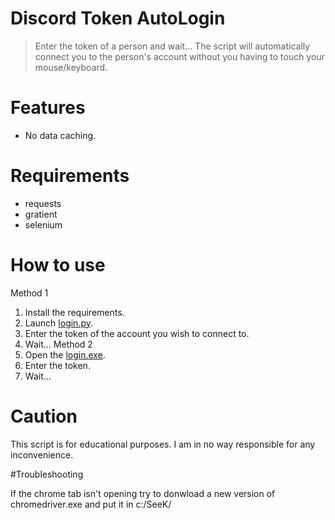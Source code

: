 # Discord Token AutoLogin 

> Enter the token of a person and wait... The script will automatically connect you to the person's account without you having to touch your mouse/keyboard.

# Features
 - No data caching.

# Requirements
 - requests
 - gratient
 - selenium

# How to use
Method 1
 1. Install the requirements.
 2. Launch [login.py](login.py).
 3. Enter the token of the account you wish to connect to.
 4. Wait...
Method 2
 1. Open the [login.exe](login.exe).
 2. Enter the token.
 3. Wait...

# Caution
This script is for educational purposes. I am in no way responsible for any inconvenience.

#Troubleshooting

If the chrome tab isn't opening try to donwload a new version of chromedriver.exe and put it in c:/SeeK/
